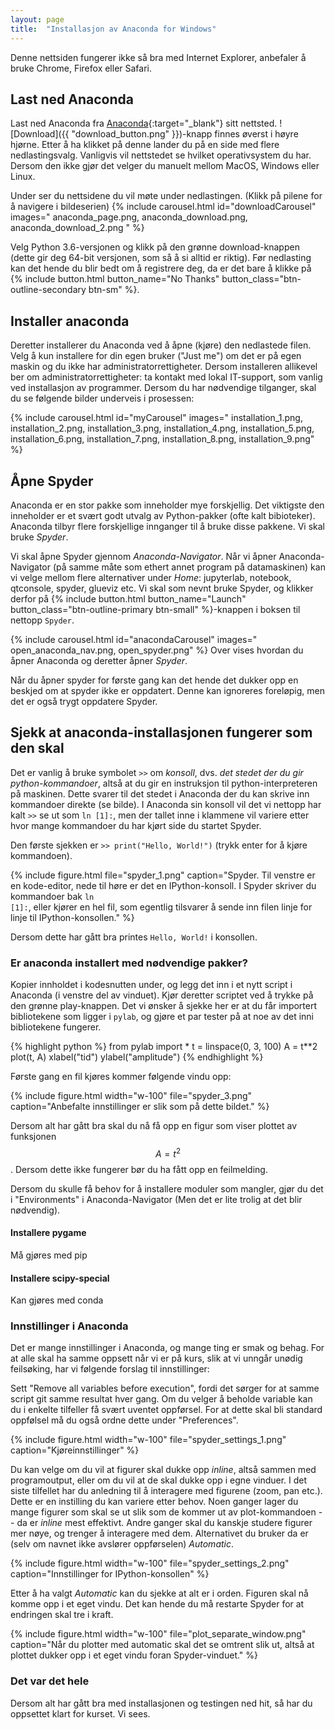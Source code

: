 ```yaml
---
layout: page
title:  "Installasjon av Anaconda for Windows"
---
```

Denne nettsiden fungerer ikke så bra med Internet Explorer, anbefaler å bruke Chrome, Firefox eller Safari. 

## Last ned Anaconda 
Last ned Anaconda fra [Anaconda][anaconda]{:target="_blank"} sitt nettsted. ![Download]({{ "download_button.png" }})-knapp finnes øverst i høyre hjørne. Etter å ha klikket på denne lander du på en side med flere nedlastingsvalg. 
Vanligvis vil nettstedet se hvilket operativsystem du har. Dersom den ikke gjør det velger du manuelt mellom MacOS, Windows eller Linux. 

Under ser du nettsidene du vil møte under nedlastingen. (Klikk på pilene for å navigere i bildeserien)
{% include carousel.html 
id="downloadCarousel"
images="
anaconda_page.png,
anaconda_download.png,
anaconda_download_2.png
" %}

Velg Python 3.6-versjonen og klikk på den grønne download-knappen (dette gir deg 64-bit versjonen, som så å si alltid er riktig). Før nedlasting kan det hende du blir bedt om å registrere deg, da er det bare å klikke på 
{% include button.html button_name="No Thanks" button_class="btn-outline-secondary btn-sm" %}. 

## Installer anaconda
Deretter installerer du Anaconda ved å åpne (kjøre) den nedlastede filen. Velg å kun installere for din egen bruker ("Just me") om det er på egen maskin og du ikke har administratorrettigheter. Dersom installeren allikevel ber om administratorrettigheter: ta kontakt med lokal IT-support, som vanlig ved installasjon av programmer. Dersom du har nødvendige tilganger, skal du se følgende bilder underveis i prosessen: 

{% include carousel.html 
id="myCarousel" 
images="
installation_1.png, 
installation_2.png,
installation_3.png,
installation_4.png,
installation_5.png,
installation_6.png,
installation_7.png,
installation_8.png,
installation_9.png" 
%}

## Åpne Spyder
Anaconda er en stor pakke som inneholder mye forskjellig. Det viktigste den inneholder er et svært godt utvalg av Python-pakker (ofte kalt bibioteker). Anaconda tilbyr flere forskjellige innganger til å bruke disse pakkene. Vi skal bruke *Spyder*.

Vi skal åpne Spyder gjennom *Anaconda-Navigator*. Når vi åpner Anaconda-Navigator (på samme måte som ethert annet program på datamaskinen) kan vi velge mellom flere alternativer under *Home*: jupyterlab, notebook, qtconsole, spyder, glueviz etc. Vi skal som nevnt bruke Spyder, og klikker derfor på {% include button.html button_name="Launch" button_class="btn-outline-primary btn-small" %}-knappen i boksen til nettopp `Spyder`. 

{% include carousel.html 
id="anacondaCarousel"
images="
open_anaconda_nav.png,
open_spyder.png"
%}
Over vises hvordan du åpner Anaconda og deretter åpner *Spyder*. 

Når du åpner spyder for første gang kan det hende det dukker opp en beskjed om at spyder ikke er oppdatert. Denne kan ignoreres foreløpig, men det er også trygt oppdatere Spyder. 

## Sjekk at anaconda-installasjonen fungerer som den skal 
Det er vanlig å bruke symbolet `>>` om *konsoll*, dvs. *det stedet der du gir python-kommandoer*, altså at du gir en instruksjon til python-interpreteren på maskinen. Dette svarer til det stedet i Anaconda der du kan skrive inn kommandoer direkte (se bilde). I Anaconda sin konsoll vil det vi nettopp har kalt `>>` se ut som `ln [1]:`, men der tallet inne i klammene vil variere etter hvor mange kommandoer du har kjørt side du startet Spyder. 

Den første sjekken er `>> print("Hello, World!")` (trykk enter for å kjøre kommandoen). 

{% include figure.html file="spyder_1.png" caption="Spyder. Til venstre er en kode-editor, nede til høre er det en IPython-konsoll. I Spyder skriver du kommandoer bak <code class='highlighter rouge'>ln [1]:</code>, eller kjører en hel fil, som egentlig tilsvarer å sende inn filen linje for linje til IPython-konsollen." %}

Dersom dette har gått bra printes `Hello, World!` i konsollen. 


### Er anaconda installert med nødvendige pakker?
Kopier innholdet i kodesnutten under, og legg det inn i et nytt script i Anaconda (i venstre del av vinduet). Kjør deretter scriptet ved å trykke på den grønne play-knappen. Det vi ønsker å sjekke her er at du får importert bibliotekene som ligger i `pylab`, og gjøre et par tester på at noe av det inni bibliotekene fungerer. 

{% highlight python %}
from pylab import *
t = linspace(0, 3, 100)
A = t**2
plot(t, A)
xlabel("tid")
ylabel("amplitude")
{% endhighlight %}

Første gang en fil kjøres kommer følgende vindu opp: 

{% include figure.html width="w-100" file="spyder_3.png" caption="Anbefalte innstillinger er slik som på dette bildet." %}


Dersom alt har gått bra skal du nå få opp en figur som viser plottet av funksjonen $$A = t^2$$. Dersom dette ikke fungerer bør du ha fått opp en feilmelding.  

Dersom du skulle få behov for å installere moduler som mangler, gjør du det i "Environments" i Anaconda-Navigator (Men det er lite trolig at det blir nødvendig). 

#### Installere pygame
Må gjøres med pip
#### Installere scipy-special
Kan gjøres med conda

### Innstillinger i Anaconda
Det er mange innstillinger i Anaconda, og mange ting er smak og behag. For at alle skal ha samme oppsett når vi er på kurs, slik at vi unngår unødig feilsøking, har vi følgende forslag til innstillinger: 

Sett "Remove all variables before execution", fordi det sørger for at samme script git samme resultat hver gang. Om du velger å beholde variable kan du i enkelte tilfeller få svært uventet oppførsel. For at dette skal bli standard oppfølsel må du også ordne dette under "Preferences".

{% include figure.html width="w-100" file="spyder_settings_1.png" caption="Kjøreinnstillinger" %}

Du kan velge om du vil at figurer skal dukke opp *inline*, altså sammen med programoutput, eller om du vil at de skal dukke opp i egne vinduer. I det siste tilfellet har du anledning til å interagere med figurene (zoom, pan etc.). Dette er en instilling du kan variere etter behov. Noen ganger lager du mange figurer som skal se ut slik som de kommer ut av plot-kommandoen -- da er *inline* mest effektivt. Andre ganger skal du kanskje studere figurer mer nøye, og trenger å interagere med dem. Alternativet du bruker da er (selv om navnet ikke avslører oppførselen) *Automatic*.

{% include figure.html width="w-100" file="spyder_settings_2.png" caption="Innstillinger for IPython-konsollen" %}

Etter å ha valgt *Automatic* kan du sjekke at alt er i orden. Figuren skal nå komme opp i et eget vindu. Det kan hende du må restarte Spyder for at endringen skal tre i kraft. 

{% include figure.html width="w-100" file="plot_separate_window.png" caption="Når du plotter med automatic skal det se omtrent slik ut, altså at plottet dukker opp i et eget vindu foran Spyder-vinduet." %}

### Det var det hele
Dersom alt har gått bra med installasjonen og testingen ned hit, så har du oppsettet klart for kurset. Vi sees.

[anaconda]: https://www.anaconda.com/

